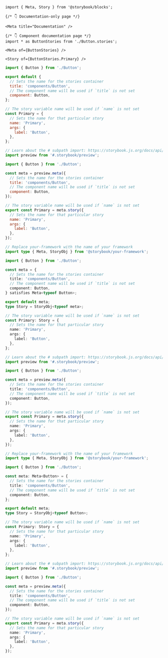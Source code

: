<!-- prettier-ignore -->
```mdx filename="src/components/Button/Button.mdx" renderer="common" language="mdx"
import { Meta, Story } from '@storybook/blocks';

{/* 👇 Documentation-only page */}

<Meta title="Documentation" />

{/* 👇 Component documentation page */}
import * as ButtonStories from './Button.stories';

<Meta of={ButtonStories} />

<Story of={ButtonStories.Primary} />
```

```js filename="src/components/Button/Button.stories.js|jsx" renderer="common" language="js" tabTitle="CSF 3"
import { Button } from './Button';

export default {
  // Sets the name for the stories container
  title: 'components/Button',
  // The component name will be used if `title` is not set
  component: Button,
};

// The story variable name will be used if `name` is not set
const Primary = {
  // Sets the name for that particular story
  name: 'Primary',
  args: {
    label: 'Button',
  },
};
```

```js filename="src/components/Button/Button.stories.js|jsx" renderer="react" language="js" tabTitle="CSF Factory 🧪"
// Learn about the # subpath import: https://storybook.js.org/docs/api/csf/csf-factories#subpath-imports
import preview from '#.storybook/preview';

import { Button } from './Button';

const meta = preview.meta({
  // Sets the name for the stories container
  title: 'components/Button',
  // The component name will be used if `title` is not set
  component: Button,
});

// The story variable name will be used if `name` is not set
export const Primary = meta.story({
  // Sets the name for that particular story
  name: 'Primary',
  args: {
    label: 'Button',
  },
});
```

```ts filename="src/components/Button/Button.stories.ts|tsx" renderer="common" language="ts-4-9" tabTitle="CSF 3"
// Replace your-framework with the name of your framework
import type { Meta, StoryObj } from '@storybook/your-framework';

import { Button } from './Button';

const meta = {
  // Sets the name for the stories container
  title: 'components/Button',
  // The component name will be used if `title` is not set
  component: Button,
} satisfies Meta<typeof Button>;

export default meta;
type Story = StoryObj<typeof meta>;

// The story variable name will be used if `name` is not set
const Primary: Story = {
  // Sets the name for that particular story
  name: 'Primary',
  args: {
    label: 'Button',
  },
};
```

```ts filename="src/components/Button/Button.stories.ts|tsx" renderer="react" language="ts-4-9" tabTitle="CSF Factory 🧪"
// Learn about the # subpath import: https://storybook.js.org/docs/api/csf/csf-factories#subpath-imports
import preview from '#.storybook/preview';

import { Button } from './Button';

const meta = preview.meta({
  // Sets the name for the stories container
  title: 'components/Button',
  // The component name will be used if `title` is not set
  component: Button,
});

// The story variable name will be used if `name` is not set
export const Primary = meta.story({
  // Sets the name for that particular story
  name: 'Primary',
  args: {
    label: 'Button',
  },
});
```

```ts filename="src/components/Button/Button.stories.ts|tsx" renderer="common" language="ts" tabTitle="CSF 3"
// Replace your-framework with the name of your framework
import type { Meta, StoryObj } from '@storybook/your-framework';

import { Button } from './Button';

const meta: Meta<Button> = {
  // Sets the name for the stories container
  title: 'components/Button',
  // The component name will be used if `title` is not set
  component: Button,
};

export default meta;
type Story = StoryObj<typeof Button>;

// The story variable name will be used if `name` is not set
const Primary: Story = {
  // Sets the name for that particular story
  name: 'Primary',
  args: {
    label: 'Button',
  },
};
```

```ts filename="src/components/Button/Button.stories.ts|tsx" renderer="react" language="ts" tabTitle="CSF Factory 🧪"
// Learn about the # subpath import: https://storybook.js.org/docs/api/csf/csf-factories#subpath-imports
import preview from '#.storybook/preview';

import { Button } from './Button';

const meta = preview.meta({
  // Sets the name for the stories container
  title: 'components/Button',
  // The component name will be used if `title` is not set
  component: Button,
});

// The story variable name will be used if `name` is not set
export const Primary = meta.story({
  // Sets the name for that particular story
  name: 'Primary',
  args: {
    label: 'Button',
  },
});
```

